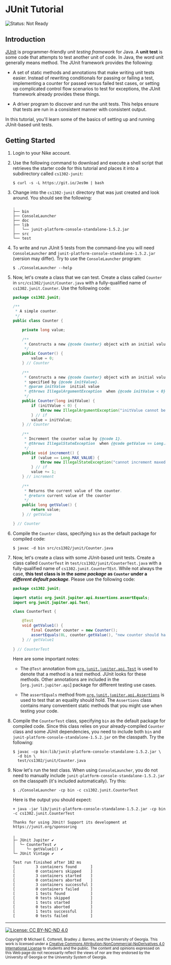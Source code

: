 # JUnit Tutorial

![Status: Not Ready](https://img.shields.io/badge/Status-Not%20Ready-red.svg)

## Introduction

[JUnit](https://junit.org/junit5/) is programmer-friendly _unit testing framework_ for Java.
A **unit test** is some code that attempts to test another unit of code. In Java, the word 
unit generally means method. The JUnit framework provides the following:

* A set of static methods and annotations that make writing unit tests easier. Instead of
  rewriting conditionals for passing or failing a test, implementing a counter for passed
  versus failed test cases, or setting up complicated control flow scenarios to test for
  exceptions, the JUnit framework already provides these things.
  
* A driver program to discover and run the unit tests. This helps ensure that tests
  are run in a consistent manner with consistent output.

In this tutorial, you'll learn some of the basics of setting up and running JUnit-based
unit tests.

## Getting Started

1. Login to your Nike account.

1. Use the following command to download and execute a shell script that retrieves 
   the starter code for this tutorial and places it into a subdirectory 
   called `cs1302-junit`:

   ```
   $ curl -s -L https://git.io/Jes9m | bash
   ```
   
1. Change into the `cs1302-junit` directory that was just created and look around. You should
   see the following:
   
   ```
   .
   ├── bin
   ├── ConsoleLauncher
   ├── doc
   ├── lib
   │   └── junit-platform-console-standalone-1.5.2.jar
   ├── src
   └── test
   ```
   
1. To write and run JUnit 5 tests from the command-line you will need `ConsoleLauncher` and
   `junit-platform-console-standalone-1.5.2.jar` (version may differ). Try to use the
   `ConsoleLauncher` program:
   
   ```
   $ ./ConsoleLauncher --help
   ```
   
1. Now, let's create a class that we can test. Create a class called `Counter` in
   `src/cs1302/junit/Counter.java` with a fully-qualified name of `cs1302.junit.Counter`.
   Use the following code:
   
   ```java
   package cs1302.junit;
   
   /**
    * A simple counter.
    */
   public class Counter {
   
       private long value;
       
       /**
        * Constructs a new {@code Counter} object with an initial value of {@code 0}.
        */
       public Counter() {
           value = 0;
       } // Counter
       
       /**
        * Constructs a new {@code Counter} object with an initial value
        * specified by {@code initValue}.
        * @param initValue  initial value
        * @throws IllegalArgumentException  when {@code initValue < 0}
        */
       public Counter(long initValue) {
           if (initValue < 0) {
               throw new IllegalArgumentException("initValue cannot be negative");
           } // if
           value = initValue;
       } // Counter
       
       /**
        * Increment the counter value by {@code 1}.
        * @throws IllegalStateException  when {@code getValue == Long.MAX_VALUE}
        */
       public void increment() {
           if (value == Long.MAX_VALUE) {
               throw new IllegalStateException("cannot increment maxed counter");
           } // if
           value += 1;
       } // increment
       
       /**
        * Returns the current value of the counter.
        * @return current value of the counter
        */
       public long getValue() {
           return value;
       } // getValue
   
   } // Counter
   ```
   
1. Compile the `Counter` class, specifying `bin` as the default package for compiled
   code:
   
   ```
   $ javac -d bin src/cs1302/junit/Counter.java
   ```
   
1. Now, let's create a class with some JUnit-based unit tests. Create a class called 
   `CounterTest` in `test/cs1302/junit/CounterTest.java` with a fully-qualified name of 
   `cs1302.junit.CounterTEst`. While not always the case, **this test class is in the
   _same package_ as `Counter` under a _different default package_**. Please use the 
   following code:
   
   ```java
   package cs1302.junit;
   
   import static org.junit.jupiter.api.Assertions.assertEquals;
   import org.junit.jupiter.api.Test;

   class CounterTest {
   
       @Test
       void getValue1() {
           final Counter counter = new Counter();
           assertEquals(0L, counter.getValue(), "new counter should have value 0");
       } // getValue1
       
   } // CounterTest 
   ```
   
   Here are some important notes:
   
   * The `@Test` annotation 
     from [`org.junit.jupiter.api.Test`](https://junit.org/junit5/docs/current/api/org/junit/jupiter/api/Test.html)
     is used to denote that a method is a test method. JUnit looks for these methods.
     Other annotations are included in the [`org.junit.jupiter.api`] package for
     different testing use cases.
     
   * The `assertEquals` method
     from [`org.junit.jupiter.api.Assertions`](https://junit.org/junit5/docs/current/api/org/junit/jupiter/api/Assertions.html)
     is used to test that an equality should hold. The `Assertions` class contains many 
     conventient static methods that you might use when testing your code.
     
1. Compile the `CounterTest` class, specifying `bin` as the default package for compiled
   code. Since this class relies on your already-compiled `Counter` class and some
   JUnit dependencies, you need to include both `bin` and 
   `junit-platform-console-standalone-1.5.2.jar` on the classpath. Try the following:
   
   ```
   $ javac -cp bin:lib/junit-platform-console-standalone-1.5.2.jar \
     -d bin \
     test/cs1302/junit/Counter.java
   ```
   
1. Now let's run the test class. When using `ConsoleLauncher`, you do not need to
   manually include `junit-platform-console-standalone-1.5.2.jar` on the classpath
   (it's included automatically). Try this:

   ```
   $ ./ConsoleLauncher -cp bin -c cs1302.junit.CounterTest
   ```
   
   Here is the output you should expect:
   
   ```
   + java -jar lib/junit-platform-console-standalone-1.5.2.jar -cp bin -c cs1302.junit.CounterTest

   Thanks for using JUnit! Support its development at https://junit.org/sponsoring
   
   ╷
   ├─ JUnit Jupiter ✔
   │  └─ CounterTest ✔
   │     └─ getValue1() ✔
   └─ JUnit Vintage ✔

   Test run finished after 102 ms
   [         3 containers found      ]
   [         0 containers skipped    ]
   [         3 containers started    ]
   [         0 containers aborted    ]
   [         3 containers successful ]
   [         0 containers failed     ]
   [         1 tests found           ]
   [         0 tests skipped         ]
   [         1 tests started         ]
   [         0 tests aborted         ]
   [         1 tests successful      ]
   [         0 tests failed          ]
   ```
   
<hr/>

[![License: CC BY-NC-ND 4.0](https://img.shields.io/badge/License-CC%20BY--NC--ND%204.0-lightgrey.svg)](http://creativecommons.org/licenses/by-nc-nd/4.0/)

<small>
Copyright &copy; Michael E. Cotterell, Bradley J. Barnes, and the University of Georgia.
This work is licensed under a <a rel="license" href="http://creativecommons.org/licenses/by-nc-nd/4.0/">Creative Commons Attribution-NonCommercial-NoDerivatives 4.0 International License</a> to students and the public.
The content and opinions expressed on this Web page do not necessarily reflect the views of nor are they endorsed by the University of Georgia or the University System of Georgia.
</small>
